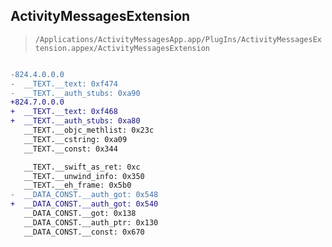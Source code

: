 ## ActivityMessagesExtension

> `/Applications/ActivityMessagesApp.app/PlugIns/ActivityMessagesExtension.appex/ActivityMessagesExtension`

```diff

-824.4.0.0.0
-  __TEXT.__text: 0xf474
-  __TEXT.__auth_stubs: 0xa90
+824.7.0.0.0
+  __TEXT.__text: 0xf468
+  __TEXT.__auth_stubs: 0xa80
   __TEXT.__objc_methlist: 0x23c
   __TEXT.__cstring: 0xa09
   __TEXT.__const: 0x344

   __TEXT.__swift_as_ret: 0xc
   __TEXT.__unwind_info: 0x350
   __TEXT.__eh_frame: 0x5b0
-  __DATA_CONST.__auth_got: 0x548
+  __DATA_CONST.__auth_got: 0x540
   __DATA_CONST.__got: 0x138
   __DATA_CONST.__auth_ptr: 0x130
   __DATA_CONST.__const: 0x670

```
